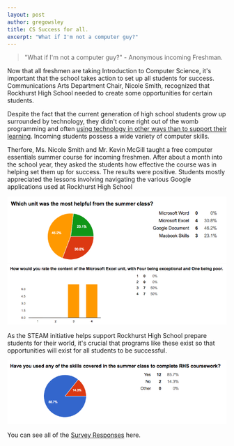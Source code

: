 ```yaml
---
layout: post
author: gregowsley
title: CS Success for all.
excerpt: "What if I'm not a computer guy?"
---
```


<blockquote>"What if I'm not a computer guy?" - Anonymous incoming Freshman.</blockquote>

Now that all freshmen are taking Introduction to Computer Science, it's important that the school takes action to set up all students for success. Communications Arts Department Chair, Nicole Smith, recognized that Rockhurst High School needed to create some opportunities for certain students. 

Despite the fact that the current generation of high school students grow up surrounded by technology, they didn't come right out of the womb programming and often [using technology in other ways than to support their learning](http://www.nytimes.com/2010/11/21/technology/21brain.html?pagewanted=all&_r=0). Incoming students possess a wide variety of computer skills.

Therfore, Ms. Nicole Smith and Mr. Kevin McGill taught a free computer essentials summer course for incoming freshmen. After about a month into the school year, they asked the students how effective the course was in helping set them up for success. The results were positive. Students mostly appreciated the lessons involving navigating the various Google applications used at Rockhurst High School

<div class="flex-wrapper">
  <img src="/img/SummerClassHelpful.png">
  <img src="/img/SummerClassExcel.png">
</div>

As the STEAM initiative helps support Rockhurst High School prepare students for their world, it's crucial that programs like these exist so that opportunities will exist for all students to be successful.

<div class="flex-wrapper">
  <img src="/img/SummerClassUtility.png">
</div>

You can see all of the [Survey Responses](https://docs.google.com/a/rockhursths.edu/forms/d/1_IGkRd89KO8WL9LiNKU-45MTP5Zz1uTl7aJCA5hwMv8/viewanalytics) here.
